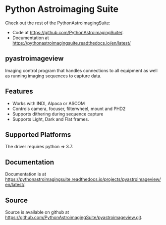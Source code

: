 Python Astroimaging Suite
=========================

Check out the rest of the PythonAstroimagingSuite: 

 - Code at https://github.com/PythonAstroimagingSuite/.
 - Documentation at https://pythonastroimagingsuite.readthedocs.io/en/latest/


pyastroimageview
----------------

Imaging control program that handles connections to all equipment as well as running
imaging sequences to capture data.

Features
---------

 - Works with INDI, Alpaca or ASCOM
 - Controls camera, focuser, filterwheel, mount and PHD2
 - Supports dithering during sequence capture
 - Supports Light, Dark and Flat frames.

Supported Platforms
-------------------

The driver requires python => 3.7.

Documentation
-------------

Documentation is at https://pythonastroimagingsuite.readthedocs.io/projects/pyastroimageview/en/latest/.

Source
------

Source is available on github at https://github.com/PythonAstroimagingSuite/pyastroimageview.git.
